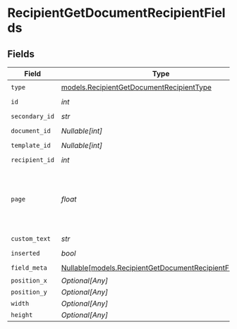 # RecipientGetDocumentRecipientFields


## Fields

| Field                                                                                                          | Type                                                                                                           | Required                                                                                                       | Description                                                                                                    |
| -------------------------------------------------------------------------------------------------------------- | -------------------------------------------------------------------------------------------------------------- | -------------------------------------------------------------------------------------------------------------- | -------------------------------------------------------------------------------------------------------------- |
| `type`                                                                                                         | [models.RecipientGetDocumentRecipientType](../models/recipientgetdocumentrecipienttype.md)                     | :heavy_check_mark:                                                                                             | N/A                                                                                                            |
| `id`                                                                                                           | *int*                                                                                                          | :heavy_check_mark:                                                                                             | N/A                                                                                                            |
| `secondary_id`                                                                                                 | *str*                                                                                                          | :heavy_check_mark:                                                                                             | N/A                                                                                                            |
| `document_id`                                                                                                  | *Nullable[int]*                                                                                                | :heavy_check_mark:                                                                                             | N/A                                                                                                            |
| `template_id`                                                                                                  | *Nullable[int]*                                                                                                | :heavy_check_mark:                                                                                             | N/A                                                                                                            |
| `recipient_id`                                                                                                 | *int*                                                                                                          | :heavy_check_mark:                                                                                             | N/A                                                                                                            |
| `page`                                                                                                         | *float*                                                                                                        | :heavy_check_mark:                                                                                             | The page number of the field on the document. Starts from 1.                                                   |
| `custom_text`                                                                                                  | *str*                                                                                                          | :heavy_check_mark:                                                                                             | N/A                                                                                                            |
| `inserted`                                                                                                     | *bool*                                                                                                         | :heavy_check_mark:                                                                                             | N/A                                                                                                            |
| `field_meta`                                                                                                   | [Nullable[models.RecipientGetDocumentRecipientFieldMeta]](../models/recipientgetdocumentrecipientfieldmeta.md) | :heavy_check_mark:                                                                                             | N/A                                                                                                            |
| `position_x`                                                                                                   | *Optional[Any]*                                                                                                | :heavy_minus_sign:                                                                                             | N/A                                                                                                            |
| `position_y`                                                                                                   | *Optional[Any]*                                                                                                | :heavy_minus_sign:                                                                                             | N/A                                                                                                            |
| `width`                                                                                                        | *Optional[Any]*                                                                                                | :heavy_minus_sign:                                                                                             | N/A                                                                                                            |
| `height`                                                                                                       | *Optional[Any]*                                                                                                | :heavy_minus_sign:                                                                                             | N/A                                                                                                            |